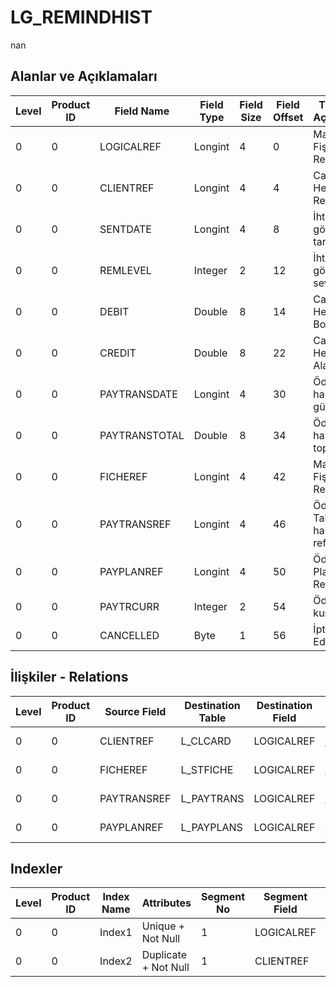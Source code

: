 # LG_REMINDHIST

nan

## Alanlar ve Açıklamaları

| Level | Product ID | Field Name | Field Type | Field Size | Field Offset | Türkçe Açıklama | Expression |
| ----- | ---------- | ---------- | ---------- | ---------- | ------------ | --------------- | ---------- |
| 0 | 0 | LOGICALREF | Longint | 4 | 0 | Malzeme Fişleri Referansı | Item Vouchers Reference |
| 0 | 0 | CLIENTREF | Longint | 4 | 4 | Cari Hesap Ref. | Accounts Receivable / Payable Reference |
| 0 | 0 | SENTDATE | Longint | 4 | 8 | İhtar gönderim tarihi | Reminder Sending Date |
| 0 | 0 | REMLEVEL | Integer | 2 | 12 | İhtar gönderim seviyesi | Reminder Sending Level |
| 0 | 0 | DEBIT | Double | 8 | 14 | Cari Hesap Borç | AR/AP Debit |
| 0 | 0 | CREDIT | Double | 8 | 22 | Cari Hesap Alacak | AR/AP Credit |
| 0 | 0 | PAYTRANSDATE | Longint | 4 | 30 | Ödeme hareket günü | Payment Transaction Date |
| 0 | 0 | PAYTRANSTOTAL | Double | 8 | 34 | Ödeme hareket toplamı | Payment Transaction Total |
| 0 | 0 | FICHEREF | Longint | 4 | 42 | Malzeme Fişleri Referansı | Item Vouchers Reference |
| 0 | 0 | PAYTRANSREF | Longint | 4 | 46 | Ödeme / Tahsilat hareket ref. | Payment/Collection Transaction Reference |
| 0 | 0 | PAYPLANREF | Longint | 4 | 50 | Ödeme Planları Ref. | Payment Plans Reference |
| 0 | 0 | PAYTRCURR | Integer | 2 | 54 | Ödeme kuru | Payment Exchange Rate |
| 0 | 0 | CANCELLED | Byte | 1 | 56 | İptal Edilmiş | Cancelled |

## İlişkiler - Relations

| Level | Product ID | Source Field | Destination Table | Destination Field | Relation Type | Extra Condition |
| ----- | ---------- | ------------ | ---------------- | ---------------- | ------------- | --------------- |
| 0 | 0 | CLIENTREF | L_CLCARD | LOGICALREF | one-to-one |  |
| 0 | 0 | FICHEREF | L_STFICHE | LOGICALREF | one-to-one |  |
| 0 | 0 | PAYTRANSREF | L_PAYTRANS | LOGICALREF | one-to-one |  |
| 0 | 0 | PAYPLANREF | L_PAYPLANS | LOGICALREF | one-to-one |  |

## Indexler

| Level | Product ID | Index Name | Attributes | Segment No | Segment Field | Sense |
| ----- | ---------- | ---------- | ---------- | ---------- | ------------- | ----- |
| 0 | 0 | Index1 | Unique + Not Null | 1 | LOGICALREF | Ascending |
| 0 | 0 | Index2 | Duplicate + Not Null | 1 | CLIENTREF | Ascending |
